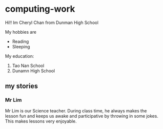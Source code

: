 # computing-work
Hi!! Im Cheryl Chan from Dunman High School

My hobbies are
* Reading
* Sleeping

My education:
1. Tao Nan School
2. Dunamn High School

## my stories
### Mr Lim

Mr Lim is our Science teacher. During class time, he always makes the lesson fun and keeps us awake and participative by throwing in some jokes. This makes lessons very enjoyable.
